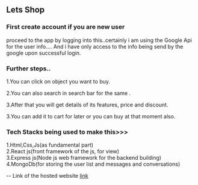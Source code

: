 <h2>Lets Shop</h2>


<h3>First create account if you are new user</h3>
<p>proceed to the app by logging into this..certainly i am using the Google Api for the user info.... And i have only access to the info being send by the google upon successful login.</p>

<h3>Further steps..</h3>
<p>1.You can click on object you want to buy.</p>
<p></p>2.You can also search in search bar for the same .</p>
<p>3.After that you will get details of its features, price and discount.</p>
<p>3.You can add it to cart for later or you can buy at that moment also.</p>


<h3>Tech Stacks being used to make this>>></h3>

1.Html,Css,Js(as fundamental part)<br>
2.React js(front framework of the js, for view)<br>
3.Express js(Node js web framework for the backend building)<br>
4.MongoDb(for storing the user list and messages and conversations)<br>


 --  Link of the hosted website  <A href="https://ecommercefrontend-1r7o.onrender.com">link</A>
